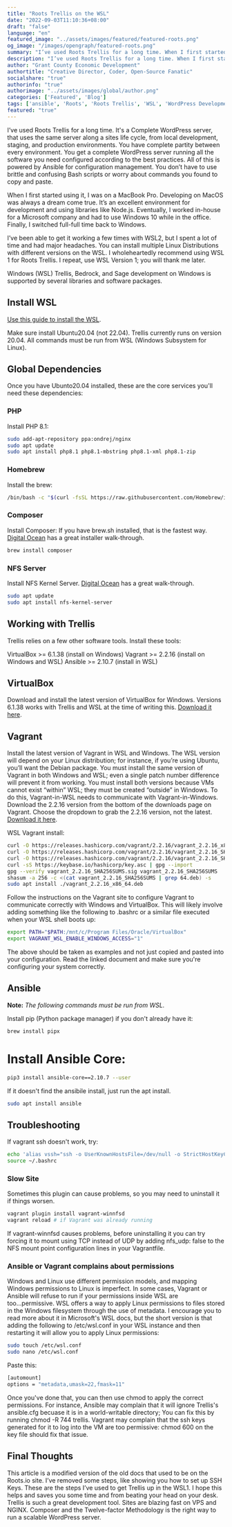 ```yaml
---
title: "Roots Trellis on the WSL"
date: "2022-09-03T11:10:36+08:00"
draft: "false"
language: "en"
featured_image: "../assets/images/featured/featured-roots.png"
og_image: "/images/opengraph/featured-roots.png"
summary: "I’ve used Roots Trellis for a long time. When I first started using it I was designing and developing on a MacBook Pro. Developing on Apple products is a dream come true. It’s a fantastic environoment for development, and using libraries like Node.js."
description: "I’ve used Roots Trellis for a long time. When I first started using it I was designing and developing on a MacBook Pro. Developing on Apple products is a dream come true. It’s a fantastic environoment for development, and using libraries like Node.js."
author: "Grant County Economic Development"
authortitle: "Creative Director, Coder, Open-Source Fanatic"
socialshare: "true"
authorinfo: "true"
authorimage: "../assets/images/global/author.png"
categories: ['Featured', 'Blog']
tags: ['ansible', 'Roots', 'Roots Trellis', 'WSL', 'WordPress Development', 'WordPress']
featured: "true"
---
```


I’ve used Roots Trellis for a long time. It's a Complete WordPress server, that uses the same server along a sites life cycle, from local development, staging, and production environments. You have complete partity between every environment. You get a complete WordPress server running all the software you need configured according to the best practices. All of this is powered by Ansible for configuration management. You don’t have to use brittle and confusing Bash scripts or worry about commands you found to copy and paste.

When I first started using it, I was on a MacBook Pro. Developing on MacOS was always a dream come true. It’s an excellent environment for development and using libraries like Node.js. Eventually, I worked in-house for a Microsoft company and had to use Windows 10 while in the office. Finally, I switched full-full time back to Windows.

I’ve been able to get it working a few times with WSL2, but I spent a lot of time and had major headaches. You can install multiple Linux Distributions with different versions on the WSL. I wholeheartedly recommend using WSL 1 for Roots Trellis. I repeat, use WSL Version 1; you will thank me later.

Windows (WSL) Trellis, Bedrock, and Sage development on Windows is supported by several libraries and software packages.

## Install WSL
<a href="https://learn.microsoft.com/en-us/windows/wsl/install"  rel="noreferrer">Use this guide to install the WSL</a>.

Make sure install Ubuntu20.04 (not 22.04). Trellis currently runs on version 20.04. All commands must be run from WSL (Windows Subsystem for Linux). 

## Global Dependencies
Once you have Ubunto20.04 installed, these are the core services you'll need these dependencies:

### PHP
Install PHP 8.1:

```bash
sudo add-apt-repository ppa:ondrej/nginx
sudo apt update
sudo apt install php8.1 php8.1-mbstring php8.1-xml php8.1-zip
```

### Homebrew
Install the brew:

```bash
/bin/bash -c "$(curl -fsSL https://raw.githubusercontent.com/Homebrew/install/HEAD/install.sh)"
```

### Composer
Install Composer: If you have brew.sh installed, that is the fastest way. <a href="https://www.digitalocean.com/community/tutorials/how-to-install-and-use-composer-on-ubuntu-20-04"  rel="noreferrer">Digital Ocean</a> has a great installer walk-through.

```bash
brew install composer
```

### NFS Server
Install NFS Kernel Server. <a href="https://www.digitalocean.com/community/tutorials/how-to-set-up-an-nfs-mount-on-ubuntu-20-04"  rel="noreferrer">Digital Ocean</a> has a great walk-through.
```bash
sudo apt update
sudo apt install nfs-kernel-server
```

## Working with Trellis
Trellis relies on a few other software tools. Install these tools:

VirtualBox >= 6.1.38 (install on Windows)
Vagrant >= 2.2.16 (install on Windows and WSL)
Ansible >= 2.10.7 (install in WSL)

## VirtualBox
Download and install the latest version of VirtualBox for Windows. Versions 6.1.38 works with Trellis and WSL at the time of writing this. <a href="https://www.virtualbox.org/wiki/Downloads"  rel="noreferrer">Download it here</a>.

## Vagrant
Install the latest version of Vagrant in WSL and Windows. The WSL version will depend on your Linux distribution; for instance, if you’re using Ubuntu, you’ll want the Debian package. You must install the same version of Vagrant in both Windows and WSL; even a single patch number difference will prevent it from working. You must install both versions because VMs cannot exist “within” WSL; they must be created “outside” in Windows. To do this, Vagrant-in-WSL needs to communicate with Vagrant-in-Windows. Download the 2.2.16 version from the bottom of the downloads page on Vagrant. Choose the dropdown to grab the 2.2.16 version, not the latest. <a href="https://www.vagrantup.com/downloads"  rel="noreferrer">Download it here</a>.

WSL Vagrant install:

```bash
curl -O https://releases.hashicorp.com/vagrant/2.2.16/vagrant_2.2.16_x86_64.deb
curl -O https://releases.hashicorp.com/vagrant/2.2.16/vagrant_2.2.16_SHA256SUMS
curl -O https://releases.hashicorp.com/vagrant/2.2.16/vagrant_2.2.16_SHA256SUMS.sig
curl -sS https://keybase.io/hashicorp/key.asc | gpg --import
gpg --verify vagrant_2.2.16_SHA256SUMS.sig vagrant_2.2.16_SHA256SUMS
shasum -a 256 -c <(cat vagrant_2.2.16_SHA256SUMS | grep 64.deb) -s
sudo apt install ./vagrant_2.2.16_x86_64.deb
```

Follow the instructions on the Vagrant site to configure Vagrant to communicate correctly with Windows and VirtualBox. This will likely involve adding something like the following to .bashrc or a similar file executed when your WSL shell boots up:

```bash
export PATH="$PATH:/mnt/c/Program Files/Oracle/VirtualBox"
export VAGRANT_WSL_ENABLE_WINDOWS_ACCESS="1"
```
The above should be taken as examples and not just copied and pasted into your configuration. Read the linked document and make sure you're configuring your system correctly.

## Ansible
**Note:** *The following commands must be run from WSL.*

Install pip (Python package manager) if you don't already have it:
```bash
brew install pipx
```
# Install Ansible Core:
```bash
pip3 install ansible-core==2.10.7 --user
```
If it doesn't find the ansibile install, just run the apt install.
```bash
sudo apt install ansible
```

## Troubleshooting

If vagrant ssh doesn't work, try:
```bash
echo 'alias vssh="ssh -o UserKnownHostsFile=/dev/null -o StrictHostKeyChecking=no vagrant@127.0.0.1 -i ./.vagrant/machines/default/virtualbox/private_key -p"' >> ~/.bashrc
source ~/.bashrc
```

### Slow Site
Sometimes this plugin can cause problems, so you may need to uninstall it if things worsen.

```bash
vagrant plugin install vagrant-winnfsd
vagrant reload # if Vagrant was already running
```
If vagrant-winnfsd causes problems, before uninstalling it you can try forcing it to mount using TCP instead of UDP by adding nfs_udp: false to the NFS mount point configuration lines in your Vagrantfile.

### Ansible or Vagrant complains about permissions
Windows and Linux use different permission models, and mapping Windows permissions to Linux is imperfect. In some cases, Vagrant or Ansible will refuse to run if your permissions inside WSL are too...permissive. WSL offers a way to apply Linux permissions to files stored in the Windows filesystem through the use of metadata. I encourage you to read more about it in Microsoft's WSL docs, but the short version is that adding the following to /etc/wsl.conf in your WSL instance and then restarting it will allow you to apply Linux permissions:

```bash
sudo touch /etc/wsl.conf
sudo nano /etc/wsl.conf
```

Paste this:

```bash
[automount]
options = "metadata,umask=22,fmask=11"
```

Once you've done that, you can then use chmod to apply the correct permissions. For instance, Ansible may complain that it will ignore Trellis's ansible.cfg becuase it is in a world-writable directory; You can fix this by running chmod -R 744 trellis. Vagrant may complain that the ssh keys generated for it to log into the VM are too permissive: chmod 600 on the key file should fix that issue.

## Final Thoughts

This article is a modified version of the old docs that used to be on the Roots.io site. I’ve removed some steps, like showing you how to set up SSH Keys. These are the steps I’ve used to get Trellis up in the WSL1. I hope this helps and saves you some time and from beating your head on your desk. Trellis is such a great development tool. Sites are blazing fast on VPS and NGINX. Composer and the Twelve-factor Methodology is the right way to run a scalable WordPress server.